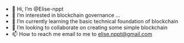 - 👋 Hi, I’m @Elise-nppt
- 👀 I’m interested in blockchain governance ...
- 🌱 I’m currently learning the basic technical foundation of blockchain
- 💞️ I’m looking to collaborate on creating some simple blockchain
- 📫 How to reach me email to me to elise.nppt@gmail.com

<!---
Elise-nppt/Elise-nppt is a ✨ special ✨ repository because its `README.md` (this file) appears on your GitHub profile.
You can click the Preview link to take a look at your changes.
--->
